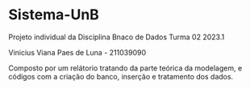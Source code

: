 # Sistema-UnB
Projeto individual da Disciplina Bnaco de Dados Turma 02 2023.1

Vinicius Viana Paes de Luna - 211039090

Composto por um relátorio tratando da parte teórica da modelagem, e códigos com a criação do banco, inserção e tratamento dos dados.
